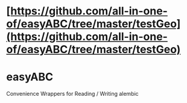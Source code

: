 # [https://github.com/all-in-one-of/easyABC/tree/master/testGeo](https://github.com/all-in-one-of/easyABC/tree/master/testGeo)
# easyABC
Convenience Wrappers for Reading / Writing alembic
